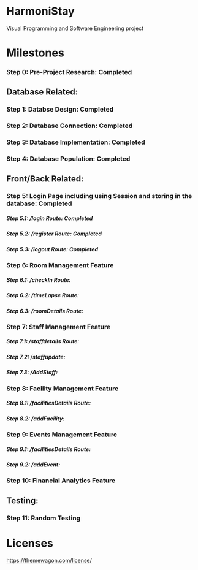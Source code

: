 # HarmoniStay
Visual Programming and Software Engineering project

# Milestones


### **Step 0**: Pre-Project Research: **Completed**

## Database Related:

### **Step 1**: Databse Design: **Completed**

### **Step 2**: Database Connection: **Completed**

### **Step 3**: Database Implementation: **Completed**

### **Step 4**: Database Population: **Completed**

## Front/Back Related:

### **Step 5**: Login Page including using Session and storing in the database: **Completed**

##### Step 5.1: /login Route: **Completed**

##### Step 5.2: /register Route: **Completed**

##### Step 5.3: /logout Route: **Completed**

### **Step 6**: Room Management Feature

##### Step 6.1: /checkIn Route:

##### Step 6.2: /timeLapse Route:

##### Step 6.3: /roomDetails Route:

### **Step 7**: Staff Management Feature

##### Step 7.1: /staffdetails Route:

##### Step 7.2: /staffupdate:

##### Step 7.3: /AddStaff:

### **Step 8**: Facility Management Feature

##### Step 8.1: /facilitiesDetails Route:

##### Step 8.2: /addFacility:

### **Step 9**: Events Management Feature

##### Step 9.1: /facilitiesDetails Route:

##### Step 9.2: /addEvent:

### **Step 10**: Financial Analytics Feature

## Testing:

### **Step 11**: Random Testing

# Licenses
https://themewagon.com/license/

